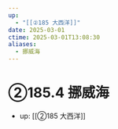 ```yaml
---
up:
  - "[[②185 大西洋]]"
date: 2025-03-01
ctime: 2025-03-01T13:08:30
aliases:
  - 挪威海
---
```


# ②185.4 挪威海

- up: [[②185 大西洋]]
